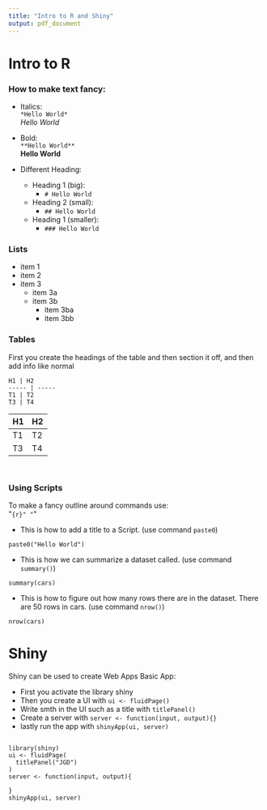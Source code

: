```yaml
---
title: "Intro to R and Shiny"
output: pdf_document
---
```


# Intro to R

### How to make text fancy:

-   Italics:\
    `*Hello World*`\
    *Hello World*

-   Bold:\
    `**Hello World**`\
    **Hello World**

-   Different Heading:  

    -   Heading 1 (big):
        -   `# Hello World`
    -   Heading 2 (small):
        -   `## Hello World`
    -   Heading 1 (smaller):
        -   `### Hello World`

### Lists

-   item 1
-   item 2
-   item 3
    -   item 3a
    -   item 3b
        -   item 3ba
        -   item 3bb
        
### Tables
First you create the headings of the table and then section it off, and then add info like normal
```
H1 | H2
----- | -----
T1 | T2
T3 | T4
```
H1 | H2
----- | -----
T1 | T2
T3 | T4
```  
  
```
### Using Scripts
To make a fancy outline around commands use:  
"```{r}"
"```"

* This is how to add a title to a Script. (use command `paste0`)
```{r}
paste0("Hello World")
```

* This is how we can summarize a dataset called. (use command `summary()`)
```{r}
summary(cars)
```

* This is how to figure out how many rows there are in the dataset. There are 50 rows in cars. (use command `nrow()`)
```{r}
nrow(cars)
```

# Shiny
Shiny can be used to create Web Apps
Basic App:  
* First you activate the library shiny
* Then you create a UI with `ui <- fluidPage()`
* Write smth in the UI such as a title with `titlePanel()`
* Create a server with `server <- function(input, output){}`
* lastly run the app with `shinyApp(ui, server)`
```
```
```
library(shiny)
ui <- fluidPage(
  titlePanel("JGD")
)
server <- function(input, output){
  
}
shinyApp(ui, server)
```